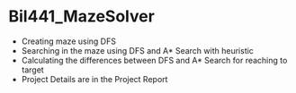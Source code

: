 # Bil441_MazeSolver
- Creating maze using DFS
- Searching in the maze using DFS and A* Search with heuristic
- Calculating the differences between DFS and A* Search for reaching to target
- Project Details are in the Project Report
